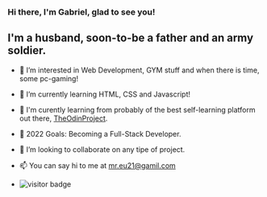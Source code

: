 ### Hi there, I'm Gabriel, glad to see you!

## I'm a husband, soon-to-be a father and an army soldier.
- 👀 I’m interested in Web Development, GYM stuff and when there is time, some pc-gaming!
- 🌱 I’m currently learning HTML, CSS and Javascript!
- 🔭 I'm curently learning from probably of the best self-learning platform out there, <a href="https://www.theodinproject.com/">TheOdinProject</a>.
- 🥅 2022 Goals: Becoming a Full-Stack Developer.
- 💞️ I’m looking to collaborate on any tipe of project.
- 📫 You can say hi to me at mr.eu21@gamil.com 



- ![visitor badge](https://visitor-badge.glitch.me/badge?page_id=mihai-gabriel1.visitor-badge)





<!---
mihai-gabriel1/mihai-gabriel1 is a ✨ special ✨ repository because its `README.md` (this file) appears on your GitHub profile.
You can click the Preview link to take a look at your changes.
--->
